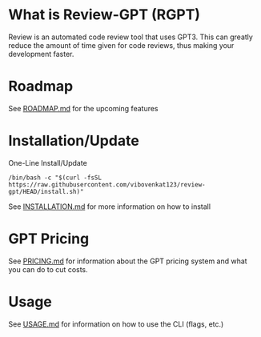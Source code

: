# What is Review-GPT (RGPT)

Review is an automated code review tool that uses GPT3. This can greatly reduce the amount of time given for code reviews, thus making your development faster.

# Roadmap

See [ROADMAP.md](/ROADMAP.md) for the upcoming features

# Installation/Update

One-Line Install/Update

```
/bin/bash -c "$(curl -fsSL https://raw.githubusercontent.com/vibovenkat123/review-gpt/HEAD/install.sh)"
```

See [INSTALLATION.md](/INSTALLATION.md) for more information on how to install

# GPT Pricing 

See [PRICING.md](/PRICING.md) for information about the GPT pricing system and what you can do to cut costs.

# Usage

See [USAGE.md](/USAGE.md) for information on how to use the CLI (flags, etc.)
